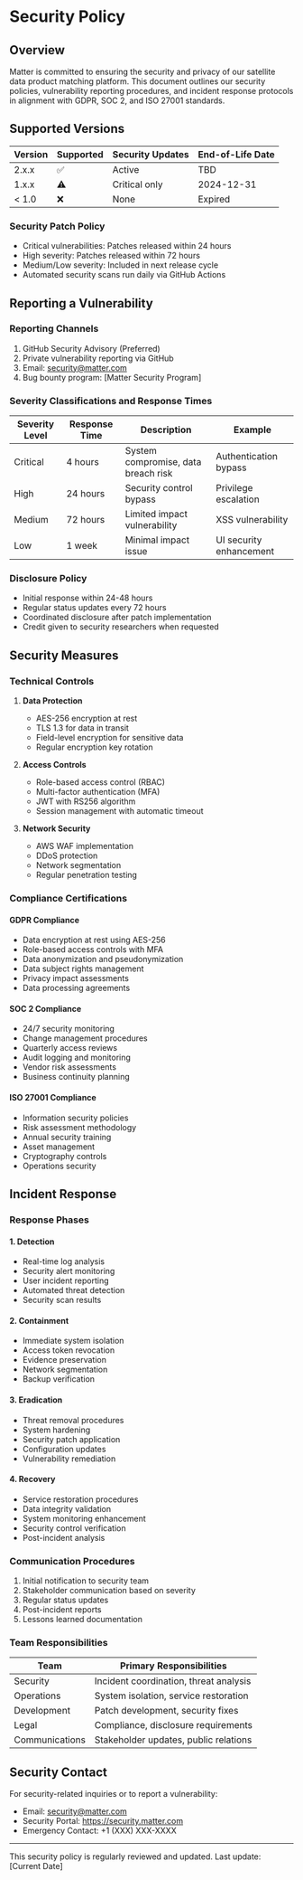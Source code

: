 # Security Policy

## Overview
Matter is committed to ensuring the security and privacy of our satellite data product matching platform. This document outlines our security policies, vulnerability reporting procedures, and incident response protocols in alignment with GDPR, SOC 2, and ISO 27001 standards.

## Supported Versions

| Version | Supported | Security Updates | End-of-Life Date |
|---------|-----------|------------------|------------------|
| 2.x.x   | ✅        | Active           | TBD             |
| 1.x.x   | ⚠️        | Critical only    | 2024-12-31      |
| < 1.0   | ❌        | None             | Expired         |

### Security Patch Policy
- Critical vulnerabilities: Patches released within 24 hours
- High severity: Patches released within 72 hours
- Medium/Low severity: Included in next release cycle
- Automated security scans run daily via GitHub Actions

## Reporting a Vulnerability

### Reporting Channels
1. GitHub Security Advisory (Preferred)
2. Private vulnerability reporting via GitHub
3. Email: security@matter.com
4. Bug bounty program: [Matter Security Program]

### Severity Classifications and Response Times

| Severity Level | Response Time | Description | Example |
|---------------|---------------|-------------|----------|
| Critical      | 4 hours       | System compromise, data breach risk | Authentication bypass |
| High          | 24 hours      | Security control bypass | Privilege escalation |
| Medium        | 72 hours      | Limited impact vulnerability | XSS vulnerability |
| Low           | 1 week        | Minimal impact issue | UI security enhancement |

### Disclosure Policy
- Initial response within 24-48 hours
- Regular status updates every 72 hours
- Coordinated disclosure after patch implementation
- Credit given to security researchers when requested

## Security Measures

### Technical Controls
1. **Data Protection**
   - AES-256 encryption at rest
   - TLS 1.3 for data in transit
   - Field-level encryption for sensitive data
   - Regular encryption key rotation

2. **Access Controls**
   - Role-based access control (RBAC)
   - Multi-factor authentication (MFA)
   - JWT with RS256 algorithm
   - Session management with automatic timeout

3. **Network Security**
   - AWS WAF implementation
   - DDoS protection
   - Network segmentation
   - Regular penetration testing

### Compliance Certifications

#### GDPR Compliance
- Data encryption at rest using AES-256
- Role-based access controls with MFA
- Data anonymization and pseudonymization
- Data subject rights management
- Privacy impact assessments
- Data processing agreements

#### SOC 2 Compliance
- 24/7 security monitoring
- Change management procedures
- Quarterly access reviews
- Audit logging and monitoring
- Vendor risk assessments
- Business continuity planning

#### ISO 27001 Compliance
- Information security policies
- Risk assessment methodology
- Annual security training
- Asset management
- Cryptography controls
- Operations security

## Incident Response

### Response Phases

#### 1. Detection
- Real-time log analysis
- Security alert monitoring
- User incident reporting
- Automated threat detection
- Security scan results

#### 2. Containment
- Immediate system isolation
- Access token revocation
- Evidence preservation
- Network segmentation
- Backup verification

#### 3. Eradication
- Threat removal procedures
- System hardening
- Security patch application
- Configuration updates
- Vulnerability remediation

#### 4. Recovery
- Service restoration procedures
- Data integrity validation
- System monitoring enhancement
- Security control verification
- Post-incident analysis

### Communication Procedures
1. Initial notification to security team
2. Stakeholder communication based on severity
3. Regular status updates
4. Post-incident reports
5. Lessons learned documentation

### Team Responsibilities

| Team | Primary Responsibilities |
|------|------------------------|
| Security | Incident coordination, threat analysis |
| Operations | System isolation, service restoration |
| Development | Patch development, security fixes |
| Legal | Compliance, disclosure requirements |
| Communications | Stakeholder updates, public relations |

## Security Contact

For security-related inquiries or to report a vulnerability:
- Email: security@matter.com
- Security Portal: https://security.matter.com
- Emergency Contact: +1 (XXX) XXX-XXXX

---

This security policy is regularly reviewed and updated. Last update: [Current Date]